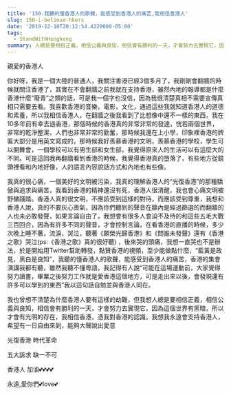 ```yaml
---
title: '150.我聽的懂香港人的歌聲，能感受到香港人的痛苦,我相信香港人'
slug: 150-i-believe-hkers
date: '2019-12-10T20:12:54.4220000-05:00'
tags:
  - StandWithHongkong
summary: 人總是要相信正義，相信公義與良知，相信會有勝利的一天，才會努力去實現它，因為這個世界有黑暗，所以才會有光明的存在
---
```

親愛的香港人

你好呀，我是一個大陸的普通人，我關注香港已經3個多月了，我剛剛會翻牆的時候就關注香港了，其實在不會翻牆之前我就在支持香港，雖然內地的報導都是什麼香港什麼“廢青”之類的話，可是我一個字也沒信，因為我很清楚真相不需要宣傳真相只需要去看。我喜歡香港的音樂，電影，文化，通過這些我就知道香港人的道德和素養，所以我相信香港人，在翻牆之後我看到了比想像中還不一樣的東西，我在10多年前有幸去過香港，那個時候的香港真的非常非常的發達，恍若兩個世界，非常的乾淨整潔，人們也非常非常的勤奮，那時候我還在上小學，印象裡香港的牌匾大部分是用英文寫成的，那時候我好羨慕香港的文明，羨慕香港的學校，學生可以開舞會，一個學校可以有男生部和女生部，我覺得原來人的生活可以有這麼大的不同。可是這回我再翻牆看到香港的時候，我覺得香港真的墮落了，有些地方從鏡頭裡看和內地好像，人的語言內容說話方式和內地也有些像。

我真的很心痛，一個美好的文明被污染，我真的理解香港人的“光復香港”的那種驕傲與追求與痛苦，我看到香港的精神還沒有死，香港人很清醒，我也會心痛文明被野蠻踐踏。香港人真的很文明，不應該受到這樣的對待，而應該受到尊重，我想和香港人說，真的不要灰心喪氣，因為你們聽到的聲音在牆內是經過篩選的而翻牆的人也未必敢發聲，如果言論自由了，我想會有很多人會迫不及待的和這些五毛大戰三百回合，因為有許多不同的聲音，才會控制言論，在看香港的直播的時候，多少次晚上睡不著，流淚，哭泣，聽著《願榮光歸香港》和《問誰未發聲》還有《香港之歌》哭泣(ps:《香港之歌》真的很好聽) ，後來哭的頭痛，我想一直哭也不是辦法，於是開始用Twitter幫助轉發，點贊香港的視頻，至少能做點什麼，“藍黃是政見，黑白是良知”，我聽的懂香港人的歌聲，能感受到香港人的痛苦，香港的集會演講我都有聽，雖然我聽不懂粵語，我記得有人說“可能在這場運動前，大家覺得努力讀書，畢業之後努力工作就是愛香港這個地方，可是走出來以後，會發現還有許多可以學到的東西”我以這句話自勉並與香港人同在。

我也曾想不清楚為什麼香港人要有這樣的劫難，但我想人總是要相信正義，相信公義與良知，相信會有勝利的一天，才會努力去實現它，因為這個世界有黑暗，所以才會有光明的存在，我相信香港，憑我對香港的認識，我想我永遠會支持香港人，希望有一日自由來到，能夠大聲說出愛意



光復香港 時代革命

五大訴求 缺一不可

香港人 加油💕💕💕💕

永遠,愛你們💕love💕
